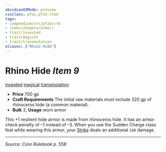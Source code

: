 ```yaml
---
obsidianUIMode: preview
cssclass: pf2e,pf2e-item
tags:
- compendium/src/pf2e/crb
- item/category/armor/
- trait/invested
- trait/magical
- trait/transmutation
aliases: ["Rhino Hide"]
---
```

# Rhino Hide *Item 9*  
[invested](invested.md "Invested Item Trait")  [magical](magical.md "Magical Item Trait")  [transmutation](transmutation.md "Transmutation School Trait")  

- **Price** 700 gp
- **Craft Requirements** The initial raw materials must include 320 gp of rhinoceros hide (a common material).
- **Bulk** 2; **Usage** worn armor

This +1 resilient hide armor is made from rhinoceros hide. It has an armor check penalty of –1 instead of –3. When you use the Sudden Charge class feat while wearing this armor, your [Strike](strike.md) deals an additional `1d8` damage.


---
*Source: Core Rulebook p. 558*